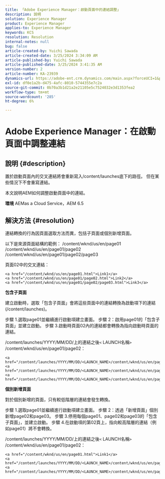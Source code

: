 ```yaml
---
title: 「Adobe Experience Manager：啟動頁面中的連結調整」
description: 說明
solution: Experience Manager
product: Experience Manager
applies-to: Experience Manager
keywords: KCS
resolution: Resolution
internal-notes: null
bug: false
article-created-by: Yuichi Sawada
article-created-date: 3/25/2024 3:34:09 AM
article-published-by: Yuichi Sawada
article-published-date: 3/25/2024 3:41:35 AM
version-number: 2
article-number: KA-23939
dynamics-url: https://adobe-ent.crm.dynamics.com/main.aspx?forceUCI=1&pagetype=entityrecord&etn=knowledgearticle&id=68840384-58ea-ee11-a204-6045bd006268
exl-id: df0e1a2b-d475-4afc-8010-5744355e7c2a
source-git-commit: 0b70a3b1d21a2e21105e5c7524032e3d1353fea2
workflow-type: tm+mt
source-wordcount: '285'
ht-degree: 6%

---
```


# Adobe Experience Manager：在啟動頁面中調整連結

## 說明 {#description}


置於啟動頁面內的交叉連結將會重新寫入/content/launches底下的路徑。 但在某些情況下不會重寫連結。

本文說明AEM如何調整啟動頁面中的連結。

<b>環境</b>
AEMas a Cloud Service，AEM 6.5


## 解決方法 {#resolution}


連結轉換的行為因頁面選取方法而異，包括子頁面或個別新增頁面。

以下是來源頁面結構的範例： /content/wknd/us/en/page01 /content/wknd/us/en/page01/page02 /content/wknd/us/en/page01/page02/page03

頁面02中的交叉連結：


```
<a href="/content/wknd/us/en/page01.html">Link1</a>
<a href="/content/wknd/us/en/page01/page02.html">Link2</a>
<a href="/content/wknd/us/en/page01/page02/page03.html">Link3</a>
```


<b>包含子頁面</b>

建立啟動時，選取「包含子頁面」會將這些頁面中的連結轉換為啟動項下的連結(/content/launches)。

步驟 1.選取page01並繼續進行啟動項建立畫面。
步驟 2：啟用page01的「包含子頁面」並建立啟動。
步驟 3.啟動時頁面02內的連結都會轉換為指向啟動時頁面的連結。

/content/launches/YYYY/MM/DD/上的連結之後`<` LAUNCH名稱`>` /content/wknd/us/en/page01/page02：


```
<a href="/content/launches/YYYY/MM/DD/<LAUNCH_NAME>/content/wknd/us/en/page01.html">Link1</a>
<a href="/content/launches/YYYY/MM/DD/<LAUNCH_NAME>/content/wknd/us/en/page01/page02.html">Link2</a>
<a href="/content/launches/YYYY/MM/DD/<LAUNCH_NAME>/content/wknd/us/en/page01/page02/page03.html">Link3</a>
```


<b>個別新增頁面</b>

對於個別新增的頁面，只有較低階層的連結會發生轉換。

步驟 1.選取page01並繼續進行啟動項建立畫面。
步驟 2：透過「新增頁面」個別新增page02和page03。
步驟 3.停用每個page01、page02和page03的「包含子頁面」，並建立啟動。
步驟 4.在啟動項的第02頁上，指向較高階層的連結（例如page01）將不會轉換。

/content/launches/YYYY/MM/DD/上的連結之後`<` LAUNCH名稱`>` /content/wknd/us/en/page01/page02：


```
<a href="/content/wknd/us/en/page01.html">Link1</a> 
<a href="/content/launches/YYYY/MM/DD/<LAUNCH_NAME>/content/wknd/us/en/page01/page02.html">Link2</a>
<a href="/content/launches/YYYY/MM/DD/<LAUNCH_NAME>/content/wknd/us/en/page01/page02/page03.html">Link3</a>
```
